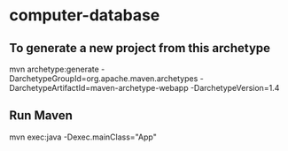 # computer-database

## To generate a new project from this archetype

mvn archetype:generate -DarchetypeGroupId=org.apache.maven.archetypes -DarchetypeArtifactId=maven-archetype-webapp -DarchetypeVersion=1.4

## Run Maven

mvn exec:java -Dexec.mainClass="App"
